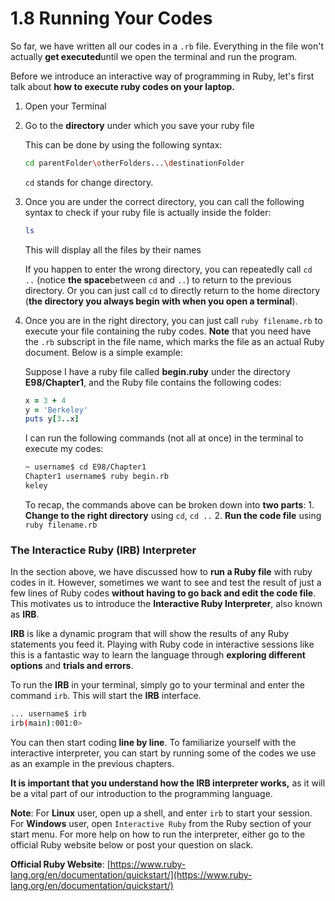 # 1.8 Running Your Codes

So far, we have written all our codes in a `.rb` file. Everything in the file won't actually **get executed**until we open the terminal and run the program.

Before we introduce an interactive way of programming in Ruby, let's first talk about **how to execute ruby codes on your laptop.**

1. Open your Terminal
2. Go to the **directory** under which you save your ruby file

   This can be done by using the following syntax:

   ```bash
   cd parentFolder\otherFolders...\destinationFolder
   ```

   `cd` stands for change directory.

3. Once you are under the correct directory, you can call the following syntax to check if your ruby file is actually inside the folder:

   ```bash
   ls
   ```

   This will display all the files by their names

   If you happen to enter the wrong directory, you can repeatedly call `cd ..` \(notice **the space**between `cd` and `..`\) to return to the previous directory. Or you can just call `cd` to directly return to the home directory \(**the directory you always begin with when you open a terminal**\).

4. Once you are in the right directory, you can just call `ruby filename.rb` to execute your file containing the ruby codes. **Note** that you need have the `.rb` subscript in the file name, which marks the file as an actual Ruby document. Below is a simple example:

   Suppose I have a ruby file called **begin.ruby** under the directory **E98/Chapter1**, and the Ruby file contains the following codes:

   ```ruby
   x = 3 + 4
   y = 'Berkeley'
   puts y[3..x]
   ```

   I can run the following commands \(not all at once\) in the terminal to execute my codes:

   ```bash
   ~ username$ cd E98/Chapter1
   Chapter1 username$ ruby begin.rb
   keley
   ```

   To recap, the commands above can be broken down into **two parts**: 1. **Change to the right directory** using `cd`, `cd ..` 2. **Run the code file** using `ruby filename.rb`

### The Interactice Ruby \(IRB\) Interpreter <a id="the-interactice-ruby-irb-interpreter"></a>

In the section above, we have discussed how to **run a Ruby file** with ruby codes in it. However, sometimes we want to see and test the result of just a few lines of Ruby codes **without having to go back and edit the code file**. This motivates us to introduce the **Interactive Ruby Interpreter**, also known as **IRB**.

**IRB** is like a dynamic program that will show the results of any Ruby statements you feed it. Playing with Ruby code in interactive sessions like this is a fantastic way to learn the language through **exploring different options** and **trials and errors**.

To run the **IRB** in your terminal, simply go to your terminal and enter the command `irb`. This will start the **IRB** interface.

```bash
... username$ irb
irb(main):001:0>
```

You can then start coding **line by line**. To familiarize yourself with the interactive interpreter, you can start by running some of the codes we use as an example in the previous chapters.

**It is important that you understand how the IRB interpreter works,** as it will be a vital part of our introduction to the programming language.

**Note**: For **Linux** user, open up a shell, and enter `irb` to start your session. For **Windows** user, open `Interactive Ruby` from the Ruby section of your start menu. For more help on how to run the interpreter, either go to the official Ruby website below or post your question on slack.

**Official Ruby Website**: [https://www.ruby-lang.org/en/documentation/quickstart/](https://www.ruby-lang.org/en/documentation/quickstart/)

